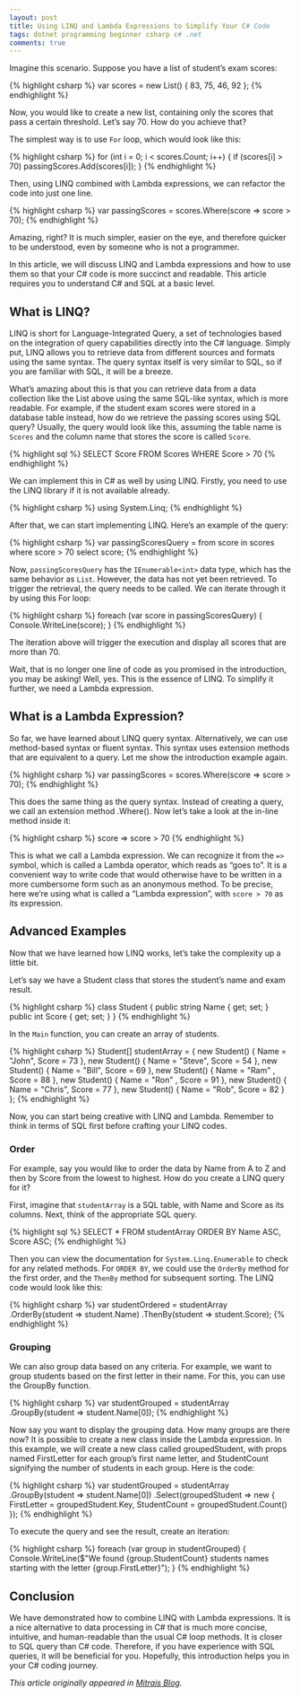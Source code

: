 ```yaml
---
layout: post
title: Using LINQ and Lambda Expressions to Simplify Your C# Code
tags: dotnet programming beginner csharp c# .net
comments: true
---
```


Imagine this scenario. Suppose you have a list of student’s exam scores:

{% highlight csharp %}
var scores = new List<int>() { 83, 75, 46, 92 };
{% endhighlight %}

Now, you would like to create a new list, containing only the scores that pass a certain threshold. Let’s say 70. How do you achieve that?

The simplest way is to use `For` loop, which would look like this:

{% highlight csharp %}
for (int i = 0; i < scores.Count; i++)
{
    if (scores[i] > 70)
        passingScores.Add(scores[i]);
}
{% endhighlight %}

Then, using LINQ combined with Lambda expressions, we can refactor the code into just one line.

{% highlight csharp %}
var passingScores = scores.Where(score => score > 70);
{% endhighlight %}

Amazing, right? It is much simpler, easier on the eye, and therefore quicker to be understood, even by someone who is not a programmer.

In this article, we will discuss LINQ and Lambda expressions and how to use them so that your C# code is more succinct and readable. This article requires you to understand C# and SQL at a basic level.

## What is LINQ?

LINQ is short for Language-Integrated Query, a set of technologies based on the integration of query capabilities directly into the C# language. Simply put, LINQ allows you to retrieve data from different sources and formats using the same syntax. The query syntax itself is very similar to SQL, so if you are familiar with SQL, it will be a breeze.

What’s amazing about this is that you can retrieve data from a data collection like the List above using the same SQL-like syntax, which is more readable. For example, if the student exam scores were stored in a database table instead, how do we retrieve the passing scores using SQL query? Usually, the query would look like this, assuming the table name is `Scores` and the column name that stores the score is called `Score`.

{% highlight sql %}
SELECT Score 
FROM Scores 
WHERE Score > 70
{% endhighlight %}

We can implement this in C# as well by using LINQ. Firstly, you need to use the LINQ library if it is not available already.

{% highlight csharp %}
using System.Linq;
{% endhighlight %}

After that, we can start implementing LINQ. Here’s an example of the query:

{% highlight csharp %}
var passingScoresQuery = from score in scores
                         where score > 70
                         select score;
{% endhighlight %}

Now, `passingScoresQuery` has the `IEnumerable<int>` data type, which has the same behavior as `List`. However, the data has not yet been retrieved. To trigger the retrieval, the query needs to be called. We can iterate through it by using this For loop:

{% highlight csharp %}
foreach (var score in passingScoresQuery)
{
    Console.WriteLine(score);
}
{% endhighlight %}

The iteration above will trigger the execution and display all scores that are more than 70.

Wait, that is no longer one line of code as you promised in the introduction, you may be asking! Well, yes. This is the essence of LINQ. To simplify it further, we need a Lambda expression.

## What is a Lambda Expression?

So far, we have learned about LINQ query syntax. Alternatively, we can use method-based syntax or fluent syntax. This syntax uses extension methods that are equivalent to a query. Let me show the introduction example again.

{% highlight csharp %}
var passingScores = scores.Where(score => score > 70);
{% endhighlight %}

This does the same thing as the query syntax. Instead of creating a query, we call an extension method .Where(). Now let’s take a look at the in-line method inside it:

{% highlight csharp %}
score => score > 70
{% endhighlight %}

This is what we call a Lambda expression. We can recognize it from the `=>` symbol, which is called a Lambda operator, which reads as “goes to”. It is a convenient way to write code that would otherwise have to be written in a more cumbersome form such as an anonymous method. To be precise, here we’re using what is called a “Lambda expression”, with `score > 70` as its expression.

## Advanced Examples

Now that we have learned how LINQ works, let’s take the complexity up a little bit.

Let’s say we have a Student class that stores the student’s name and exam result.

{% highlight csharp %}
class Student
{
    public string Name { get; set; }
    public int Score { get; set; }
}
{% endhighlight %}

In the `Main` function, you can create an array of students.

{% highlight csharp %}
Student[] studentArray = {
    new Student() { Name = "John",  Score = 73 },
    new Student() { Name = "Steve", Score = 54 },
    new Student() { Name = "Bill",  Score = 69 },
    new Student() { Name = "Ram" ,  Score = 88 },
    new Student() { Name = "Ron" ,  Score = 91 },
    new Student() { Name = "Chris", Score = 77 },
    new Student() { Name = "Rob",   Score = 82 }
};
{% endhighlight %}

Now, you can start being creative with LINQ and Lambda. Remember to think in terms of SQL first before crafting your LINQ codes.

### Order

For example, say you would like to order the data by Name from A to Z and then by Score from the lowest to highest. How do you create a LINQ query for it?

First, imagine that `studentArray` is a SQL table, with Name and Score as its columns. Next, think of the appropriate SQL query.

{% highlight sql %}
SELECT *
FROM studentArray
ORDER BY Name ASC, Score ASC;
{% endhighlight %}

Then you can view the documentation for `System.Linq.Enumerable` to check for any related methods. For `ORDER BY`, we could use the `OrderBy` method for the first order, and the `ThenBy` method for subsequent sorting. The LINQ code would look like this:

{% highlight csharp %}
var studentOrdered = studentArray
    .OrderBy(student => student.Name)
    .ThenBy(student => student.Score);
{% endhighlight %}

### Grouping

We can also group data based on any criteria. For example, we want to group students based on the first letter in their name. For this, you can use the GroupBy function.

{% highlight csharp %}
var studentGrouped = studentArray
     .GroupBy(student => student.Name[0]);
{% endhighlight %}

Now say you want to display the grouping data. How many groups are there now? It is possible to create a new class inside the Lambda expression. In this example, we will create a new class called groupedStudent, with props named FirstLetter for each group’s first name letter, and StudentCount signifying the number of students in each group. Here is the code:

{% highlight csharp %}
var studentGrouped = studentArray
    .GroupBy(student => student.Name[0])
    .Select(groupedStudent => new { FirstLetter = groupedStudent.Key, StudentCount = groupedStudent.Count() });
{% endhighlight %}

To execute the query and see the result, create an iteration:

{% highlight csharp %}
foreach (var group in studentGrouped)
{
    Console.WriteLine($"We found {group.StudentCount} students names starting with the letter {group.FirstLetter}");
}
{% endhighlight %}

## Conclusion

We have demonstrated how to combine LINQ with Lambda expressions. It is a nice alternative to data processing in C# that is much more concise, intuitive, and human-readable than the usual C# loop methods. It is closer to SQL query than C# code. Therefore, if you have experience with SQL queries, it will be beneficial for you. Hopefully, this introduction helps you in your C# coding journey.

<em>This article originally appeared in [Mitrais Blog](https://www.mitrais.com/news-updates/using-linq-and-lambda-expressions-to-simplify-your-c-code/).</em>